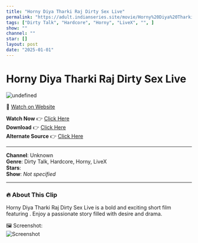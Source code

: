 ```yaml
---
title: "Horny Diya Tharki Raj Dirty Sex Live"
permalink: "https://adult.indianseries.site/movie/Horny%20Diya%20Tharki%20Raj%20Dirty%20Sex%20Live"
tags: ["Dirty Talk", "Hardcore", "Horny", "LiveX", "", ]
show: ""
channel: ""
star: []
layout: post
date: "2025-01-01"
---
```


# Horny Diya Tharki Raj Dirty Sex Live

![undefined](https://desisins.com/wp-content/uploads/2024/08/Horny-Diya-Tharki-Raj-DesiSins.com_.jpg)

🔗 [Watch on Website](https://adult.indianseries.site/movie/Horny%20Diya%20Tharki%20Raj%20Dirty%20Sex%20Live)

**Watch Now** 👉 [Click Here](https://adult.indianseries.site/movie/Horny%20Diya%20Tharki%20Raj%20Dirty%20Sex%20Live)  
**Download** 👉 [Click Here](https://adult.indianseries.site/movie/Horny%20Diya%20Tharki%20Raj%20Dirty%20Sex%20Live)  
**Alternate Source** 👉 [Click Here](https://adult.indianseries.site/movie/Horny%20Diya%20Tharki%20Raj%20Dirty%20Sex%20Live)

---

**Channel**: Unknown  
**Genre**: Dirty Talk, Hardcore, Horny, LiveX  
**Stars**:   
**Show**: *Not specified*

---

### 🔥 About This Clip

Horny Diya Tharki Raj Dirty Sex Live is a bold and exciting short film featuring . Enjoy a passionate story filled with desire and drama.
 
🖼️ Screenshot:  
![Screenshot](https://desisins.com/wp-content/uploads/2024/08/Horny-Diya-Tharki-Raj-DesiSins.com_.jpg)
